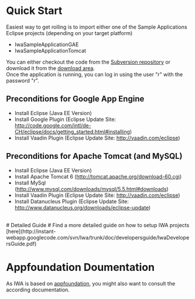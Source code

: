 

# Quick Start #
Easiest way to get rolling is to import either one of the Sample Applications Eclipse projects (depending on your target platform)
  * IwaSampleApplicationGAE
  * IwaSampleApplicationTomcat

You can either checkout the code from the [Subversion repository](http://code.google.com/p/instant-webapp/source/checkout) or download it from the [download area](http://code.google.com/p/instant-webapp/downloads/list).<br />
Once the application is running, you can log in using the user "r" with the password "r".


## Preconditions for Google App Engine ##
  * Install Eclipse (Java EE Version)
  * Install Google Plugin (Eclipse Update Site: http://code.google.com/intl/de-CH/eclipse/docs/getting_started.html#installing)
  * Install Vaadin Plugin (Eclipse Update Site: http://vaadin.com/eclipse)

## Preconditions for Apache Tomcat (and MySQL) ##
  * Install Eclipse (Java EE Version)
  * Install Apache Tomcat 6 (http://tomcat.apache.org/download-60.cgi)
  * Install MySql (http://www.mysql.com/downloads/mysql/5.5.html#downloads)
  * Install Vaadin Plugin (Eclipse Update Site: http://vaadin.com/eclipse)
  * Install Datanucleus Plugin (Eclipse Update Site: http://www.datanucleus.org/downloads/eclipse-update)


<br />
# Detailed Guide #
Find a more detailed guide on how to setup IWA projects [here](http://instant-webapp.googlecode.com/svn/Iwa/trunk/doc/developersguide/IwaDevelopersGuide.pdf)

# Appfoundation Doumentation #
As IWA is based on [appfoundation](http://code.google.com/p/vaadin-appfoundation/w/list), you might also want to consult the according documentation.